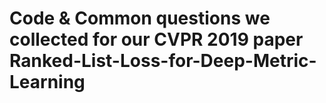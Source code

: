 # Code & Common questions we collected for our CVPR 2019 paper Ranked-List-Loss-for-Deep-Metric-Learning

